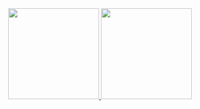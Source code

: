 
<div align="center">
  <a href="https://github.com/mariana-damasceno-barbosa">
  <img height="180em" src="https://github-readme-stats.vercel.app/api?username=mariana-damasceno-barbosa&show_icons=true&theme=radical&include_all_commits=true&count_private=true"/>
  <img height="180em" src="https://github-readme-stats.vercel.app/api/top-langs/?username=mariana-damasceno-barbosa&layout=compact&langs_count=7&theme=radical"/>
</div>
